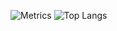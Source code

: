 ![Metrics](/github-metrics.svg)
![Top Langs](https://github-readme-stats.vercel.app/api/top-langs/?username=noemimedeiros&layout=compact&theme=merko)
